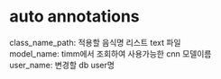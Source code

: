 # auto annotations
    
class_name_path: 적용할 음식명 리스트 text 파일    
model_name: timm에서 조회하여 사용가능한 cnn 모델이름    
user_name: 변경할 db user명    